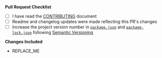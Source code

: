 **Pull Request Checklist**

- [ ] I have read the [CONTRIBUTING](/CONTRIBUTING.md) document
- [ ] Readme and changelog updates were made reflecting this PR's changes
- [ ] Increase the project version number in [`package.json`](/package.json) and [`package-lock.json`](/package-lock.json) following [Semantic Versioning](http://semver.org/)

**Changes Included**

- REPLACE_ME
